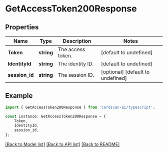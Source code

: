 # GetAccessToken200Response


## Properties

Name | Type | Description | Notes
------------ | ------------- | ------------- | -------------
**Token** | **string** | The access token. | [default to undefined]
**IdentityId** | **string** | The identity ID. | [default to undefined]
**session_id** | **string** | The session ID. | [optional] [default to undefined]

## Example

```typescript
import { GetAccessToken200Response } from 'cardscan-ai/typescript';

const instance: GetAccessToken200Response = {
    Token,
    IdentityId,
    session_id,
};
```

[[Back to Model list]](../README.md#documentation-for-models) [[Back to API list]](../README.md#documentation-for-api-endpoints) [[Back to README]](../README.md)
